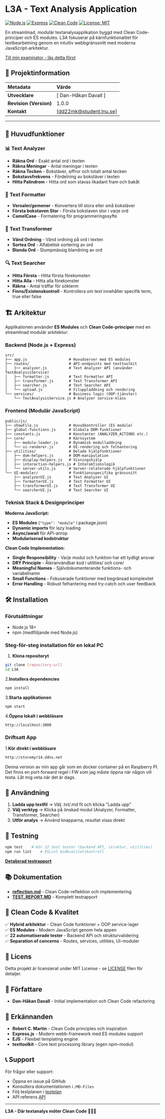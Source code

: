 # L3A - Text Analysis Application

[![Node.js](https://img.shields.io/badge/Node.js-18%2B-green.svg)](https://nodejs.org/)
[![Express](https://img.shields.io/badge/Express-5.1.0-blue.svg)](https://expressjs.com/)
[![Clean Code](https://img.shields.io/badge/Clean%20Code-Compliant-brightgreen.svg)](https://github.com/ryanmcdermott/clean-code-javascript)
[![License: MIT](https://img.shields.io/badge/License-MIT-yellow.svg)](https://opensource.org/licenses/MIT)

En streamlinad, modulär textanalysapplikation byggd med Clean Code-principer och ES modules. L3A fokuserar på kärnfunktionalitet för textbearbetning genom en intuitiv webbgränssnitt med moderna JavaScript-arkitektur.

[Till min examinator - läs detta först](./MD-Files/examination.md)

## 👤 Projektinformation

| Metadata | Värde |
| :--- | :--- |
| **Utvecklare** | [ Dan-Håkan Davall ] |
| **Revision (Version)** | 1.0.0 |
| **Kontakt** | [dd22mk@student.lnu.se] |

---

## 🚀 Huvudfunktioner

### 📊 **Text Analyzer**

- **Räkna Ord** - Exakt antal ord i texten
- **Räkna Meningar** - Antal meningar i texten
- **Räkna Tecken** - Bokstäver, siffror och totalt antal tecken
- **Bokstavsfrekvens** - Fördelning av bokstäver i texten
- **Hitta Palindrom** - Hitta ord som stavas likadant fram och bakåt

### 🎨 **Text Formatter**

- **Versaler/gemener** - Konvertera till stora eller små bokstäver
- **Första bokstaven Stor** - Första bokstaven stor i varje ord
- **CamelCase** - Formatering för programmeringssyfte

### 🔄 **Text Transformer**

- **Vänd Ordning** - Vänd ordning på ord i texten
- **Sortea Ord** - Alfabetisk sortering av ord
- **Blanda Ord** - Slumpmässig blandning av ord

### 🔍 **Text Searcher**

- **Hitta Första** - Hitta första förekomsten
- **Hitta Alla** - Hitta alla förekomster
- **Räkna** - Antal träffar för sökterm
- **Finns/Existenskontroll** - Kontrollera om text innehåller specifik term, true eller false

## 🏗️ Arkitektur

Applikationen använder **ES Modules** och **Clean Code-principer** med en streamlinad modulär arkitektur:

### Backend (Node.js + Express)

```text
src/
├── app.js                   # Huvudserver med ES modules
├── routes/                  # API-endpoints med texttoolkit
│   ├── analyzer.js          # Text Analyzer API (använder TextAnalysisService)
│   ├── formatter.js         # Text Formatter API  
│   ├── transformer.js       # Text Transformer API
│   ├── searcher.js          # Text Searcher API
│   └── upload.js            # Filuppladdning och rendering
└── services/                # Business logic (OOP-tjänster)
    └── TextAnalysisService.js # Analyzer service-klass
```

### Frontend (Modulär JavaScript)

```text
public/js/
├── showFile.js              # Huvudkontroller (ES module)
├── global-functions.js      # Globala DOM-funktioner
├── constants.js             # Konstanter (ANALYZER_ACTIONS etc.)
├── core/                    # Kärnsystem
│   ├── module-loader.js     # Dynamisk modulladdning
│   └── ui-renderer.js       # UI-rendering och felhantering
├── utilities/               # Delade hjälpfunktioner
│   ├── dom-helpers.js       # DOM-manipulation
│   ├── display-helpers.js   # Visningshjälp
│   ├── interaction-helpers.js # Interaktionslogik
│   └── server-utils.js      # Server-relaterade hjälpfunktioner
└── UI-moduler/              # Funktionsspecifika gränssnitt
    ├── analyzerUI.js        # Text Analyzer UI
    ├── formatterUI.js       # Text Formatter UI
    ├── transformerUI.js     # Text Transformer UI
    └── searcherUI.js        # Text Searcher UI
```

### Teknisk Stack & Designprinciper

**Moderna JavaScript:**

- **ES Modules** (`"type": "module"` i package.json)
- **Dynamic imports** för lazy loading
- **Async/await** för API-anrop
- **Modulariserad kodstruktur**

**Clean Code Implementation:**

- **Single Responsibility** - Varje modul och funktion har ett tydligt ansvar
- **DRY Principle** - Återanvändbar kod i utilities/ och core/
- **Meaningful Names** - Självdokumenterande funktions- och variabelnamn
- **Small Functions** - Fokuserade funktioner med begränsad komplexitet
- **Error Handling** - Robust felhantering med try-catch och user feedback

## 🛠️ Installation

### Förutsättningar

- Node.js 18+
- npm (medföljande med Node.js)

### Steg-för-steg installation för en lokal PC

1. **Klona repositoryt**

```bash
git clone [repository-url]
cd L3A
```

2.**Installera dependencies**

```bash
npm install
```

3.**Starta applikationen**

```bash
npm start
```

4.**Öppna lokalt i webbläsare**

```HTML
http://localhost:3000
```

### Driftsatt App

1.**Kör direkt i webbläsare**

```HTML
http://storemyr14.ddns.net
```

Denna version av min app går som en docker container på en Raspberry PI. Det finns en port-forward regel i FW som jag måste öppna när någon vill testa. Låt mig veta när det är dags.

## 📖 Användning

1. **Ladda upp textfil** → Välj .txt/.md fil och klicka "Ladda upp"
2. **Välj verktyg** → Klicka på önskad modul (Analyzer, Formatter, Transformer, Searcher)
3. **Utför analys** → Använd knapparna, resultat visas direkt

## 🧪 Testning

```bash
npm test    # Kör 22 Jest tester (backend API, struktur, utilities)
npm run lint    # ESLint kodkvalitetskontroll
```

**[Detaljerad testrapport](./MD-Files/TEST_REPORT.MD)**

## 📚 Dokumentation

- **[reflection.md](./MD-Files/reflection.md)** - Clean Code-reflektion och implementering
- **[TEST_REPORT.MD](./MD-Files/TEST_REPORT.MD)** - Komplett testrapport

## 🎯 Clean Code & Kvalitet

✅ **Hybrid arkitektur** - Clean Code funktioner + OOP service-lager  
✅ **ES Modules** - Modern JavaScript genom hela appen  
✅ **22 automatiserade tester** - Backend API och strukturvalidering  
✅ **Separation of concerns** - Routes, services, utilities, UI-moduler

## 📄 Licens

Detta projekt är licensierat under MIT License - se [LICENSE](LICENSE) filen för detaljer.

## 👥 Författare

- **Dan-Håkan Davall** - Initial implementation och Clean Code refactoring

## 🙏 Erkännanden

- **Robert C. Martin** - Clean Code principles och inspiration
- **Express.js** - Modern webb-framework med ES modules support
- **EJS** - Flexibel templating engine
- **texttoolkit** - Core text processing library (egen npm-modul)

## 📞 Support

För frågor eller support:

- Öppna en issue på GitHub
- Konsultera dokumentationen i `/MD-Files`
- Följ testplanen i [testplan](`./MD-Files/TESTPLAN.md`)
- API referens [API](./MD-Files/API_REFERENCE.md)

---

**L3A - Där textanalys möter Clean Code** 🚀📝✨
